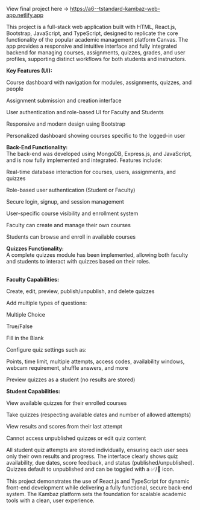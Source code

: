 View final project here → https://a6--tstandard-kambaz-web-app.netlify.app

This project is a full-stack web application built with HTML, React.js, Bootstrap, JavaScript, and TypeScript, designed to replicate the core functionality of the popular academic management platform Canvas. The app provides a responsive and intuitive interface and fully integrated backend for managing courses, assignments, quizzes, grades, and user profiles, supporting distinct workflows for both students and instructors.

<strong> Key Features (UI): </strong> <br/>

Course dashboard with navigation for modules, assignments, quizzes, and people <br/>

Assignment submission and creation interface <br/>

User authentication and role-based UI for Faculty and Students <br/>

Responsive and modern design using Bootstrap <br/>

Personalized dashboard showing courses specific to the logged-in user <br/>

<strong> Back-End Functionality: </strong> <br/>
The back-end was developed using MongoDB, Express.js, and JavaScript, and is now fully implemented and integrated. Features include: <br/>

Real-time database interaction for courses, users, assignments, and quizzes <br/>

Role-based user authentication (Student or Faculty) <br/>

Secure login, signup, and session management <br/>

User-specific course visibility and enrollment system <br/>

Faculty can create and manage their own courses <br/>

Students can browse and enroll in available courses <br/>

<strong> Quizzes Functionality: </strong> <br/>
A complete quizzes module has been implemented, allowing both faculty and students to interact with quizzes based on their roles. <br/><br/>

<strong> Faculty Capabilities: </strong> <br/>

Create, edit, preview, publish/unpublish, and delete quizzes <br/>

Add multiple types of questions:

Multiple Choice

True/False

Fill in the Blank <br/>

Configure quiz settings such as:

Points, time limit, multiple attempts, access codes, availability windows, webcam requirement, shuffle answers, and more <br/>

Preview quizzes as a student (no results are stored) <br/>

<strong> Student Capabilities: </strong> <br/>

View available quizzes for their enrolled courses <br/>

Take quizzes (respecting available dates and number of allowed attempts) <br/>

View results and scores from their last attempt <br/>

Cannot access unpublished quizzes or edit quiz content <br/>

All student quiz attempts are stored individually, ensuring each user sees only their own results and progress. The interface clearly shows quiz availability, due dates, score feedback, and status (published/unpublished). Quizzes default to unpublished and can be toggled with a ✅/🚫 icon.

This project demonstrates the use of React.js and TypeScript for dynamic front-end development while delivering a fully functional, secure back-end system. The Kambaz platform sets the foundation for scalable academic tools with a clean, user experience.

